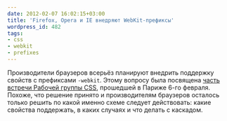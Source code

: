 ```yaml
---
date: 2012-02-07 16:02:15+03:00
title: 'Firefox, Opera и IE внедряют WebKit-префиксы'
wordpress_id: 482
tags:
- css
- webkit
- prefixes
---
```


Производители браузеров всерьёз планируют внедрить поддержку свойств с префиксами `-webkit`. Этому вопросу была посвящена [часть встречи Рабочей группы CSS][1], прошедшей в Париже 6-го февраля. Похоже, что решение принято и производителям браузеров осталось только решить по какой именно схеме следует действовать: какие свойства поддержать, в каких случаях и что делать с каскадом.

[1]: http://lists.w3.org/Archives/Public/www-style/2012Feb/0313.html
